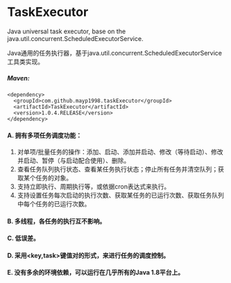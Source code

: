 # TaskExecutor
Java universal task executor, base on the java.util.concurrent.ScheduledExecutorService.

Java通用的任务执行器，基于java.util.concurrent.ScheduledExecutorService工具类实现。

##### Maven:
```
<dependency>
  <groupId>com.github.mayp1998.taskExecutor</groupId>
  <artifactId>TaskExecutor</artifactId>
  <version>1.0.4.RELEASE</version>
</dependency>
```


#### A. 拥有多项任务调度功能：

  1. 对单项/批量任务的操作：添加、启动、添加并启动、修改（等待启动）、修改并启动、暂停（与启动配合使用）、删除。
  2. 查看任务队列执行状态、查看某任务执行状态；停止所有任务并清空队列；获取某个任务的对象。
  3. 支持立即执行、周期执行等，或依据cron表达式来执行。
  4. 支持设置任务每次启动的执行次数、获取某任务的已运行次数、获取任务队列中每个任务的已运行次数。
  
#### B. 多线程，各任务的执行互不影响。
 
#### C. 低误差。
 
#### D. 采用<key,task>键值对的形式，来进行任务的调度控制。

#### E. 没有多余的环境依赖，可以运行在几乎所有的Java 1.8平台上。
